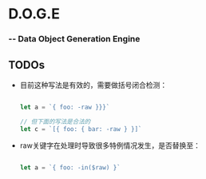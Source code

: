 # D.O.G.E
### -- Data Object Generation Engine

## TODOs

- 目前这种写法是有效的，需要做括号闭合检测：
  ```javascript

  let a = `{ foo: -raw }}}`

  // 但下面的写法是合法的
  let c = `[{ foo: { bar: -raw } }]`

  ```

- raw关键字在处理时导致很多特例情况发生，是否替换至：
  ```javascript

  let a = `{ foo: -in($raw) }`

  ```